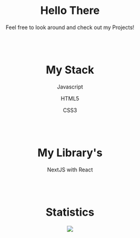 <h1 align="center">Hello There</h1>
<p align="center">Feel free to look around and check out my Projects!</p>
<br></br>
<h1 align="center">My Stack</h1>
<p align="center">Javascript</p>
<p align="center">HTML5</p>
<p align="center">CSS3</p>
<br></br>
<h1 align="center">My Library's</h1>
<p align="center">NextJS with React</p>
<br></br>
<h1 align="center">Statistics</h1>


<div align="center" markdown=1>

  ![](https://komarev.com/ghpvc/?username=Theyolodude21&color=green)
  
</div>
